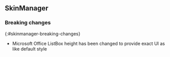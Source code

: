 ## SkinManager

### Breaking changes
{:#skinmanager-breaking-changes}

* Microsoft Office ListBox height has been changed to provide exact UI as like default style